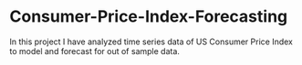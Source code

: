 # Consumer-Price-Index-Forecasting
In this project I have analyzed time series data of US Consumer Price Index to model and forecast for out of sample data.
